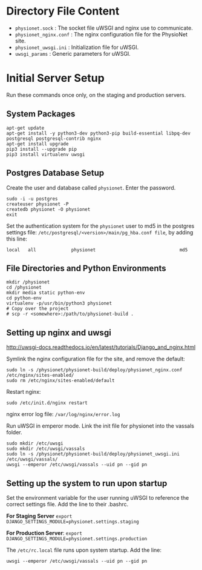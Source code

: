 # Directory File Content

- `physionet.sock` : The socket file uWSGI and nginx use to communicate.
- `physionet_nginx.conf` : The nginx configuration file for the PhysioNet site.
- `physionet_uwsgi.ini` : Initialization file for uWSGI.
- `uwsgi_params` : Generic parameters for uWSGI.

# Initial Server Setup

Run these commands once only, on the staging and production servers.

## System Packages

```
apt-get update
apt-get install -y python3-dev python3-pip build-essential libpq-dev postgresql postgresql-contrib nginx
apt-get install upgrade
pip3 install --upgrade pip
pip3 install virtualenv uwsgi
```

## Postgres Database Setup

Create the user and database called `physionet`. Enter the password.

```
sudo -i -u postgres
createuser physionet -P
createdb physionet -O physionet
exit
```

Set the authentication system for the `physionet` user to md5 in the postgres
settings file: `/etc/postgresql/<version>/main/pg_hba.conf file`, by adding this line:

`local   all             physionet                               md5 `

## File Directories and Python Environments

```
mkdir /physionet
cd /physionet
mkdir media static python-env
cd python-env
virtualenv -p/usr/bin/python3 physionet
# Copy over the project
# scp -r <somewhere>:/path/to/physionet-build .
```

## Setting up nginx and uwsgi

http://uwsgi-docs.readthedocs.io/en/latest/tutorials/Django_and_nginx.html

Symlink the nginx configuration file for the site, and remove the default:

```
sudo ln -s /physionet/physionet-build/deploy/physionet_nginx.conf /etc/nginx/sites-enabled/
sudo rm /etc/nginx/sites-enabled/default
```

Restart nginx:

`sudo /etc/init.d/nginx restart`

nginx error log file: `/var/log/nginx/error.log`

Run uWSGI in emperor mode. Link the init file for physionet into the vassals folder.

```
sudo mkdir /etc/uwsgi
sudo mkdir /etc/uwsgi/vassals
sudo ln -s /physionet/physionet-build/deploy/physionet_uwsgi.ini /etc/uwsgi/vassals/
uwsgi --emperor /etc/uwsgi/vassals --uid pn --gid pn
```

## Setting up the system to run upon startup

Set the environment variable for the user running uWSGI to reference the correct settings file. Add the line to their .bashrc.

**For Staging Server**
`export DJANGO_SETTINGS_MODULE=physionet.settings.staging`

**For Production Server**:
`export DJANGO_SETTINGS_MODULE=physionet.settings.production`

The `/etc/rc.local` file runs upon system startup. Add the line:

`uwsgi --emperor /etc/uwsgi/vassals --uid pn --gid pn`
